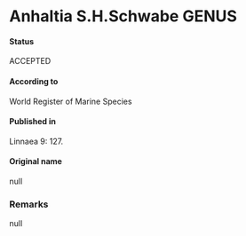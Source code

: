 Anhaltia S.H.Schwabe GENUS
=======

#### Status
ACCEPTED

#### According to
World Register of Marine Species

#### Published in
Linnaea 9: 127.

#### Original name
null

### Remarks
null
